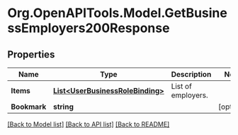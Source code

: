 # Org.OpenAPITools.Model.GetBusinessEmployers200Response

## Properties

Name | Type | Description | Notes
------------ | ------------- | ------------- | -------------
**Items** | [**List&lt;UserBusinessRoleBinding&gt;**](UserBusinessRoleBinding.md) | List of employers. | 
**Bookmark** | **string** |  | [optional] 

[[Back to Model list]](../README.md#documentation-for-models) [[Back to API list]](../README.md#documentation-for-api-endpoints) [[Back to README]](../README.md)

